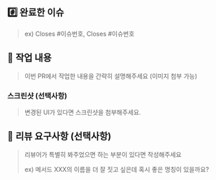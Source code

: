 ## #️⃣ 완료한 이슈

> ex) Closes #이슈번호, Closes #이슈번호

## 📝 작업 내용

> 이번 PR에서 작업한 내용을 간략히 설명해주세요 (이미지 첨부 가능)

### 스크린샷 (선택사항)

> 변경된 UI가 있다면 스크린샷을 첨부해주세요.

## 💬 리뷰 요구사항 (선택사항)

> 리뷰어가 특별히 봐주었으면 하는 부분이 있다면 작성해주세요
>
> ex) 메서드 XXX의 이름을 더 잘 짓고 싶은데 혹시 좋은 명칭이 있을까요?